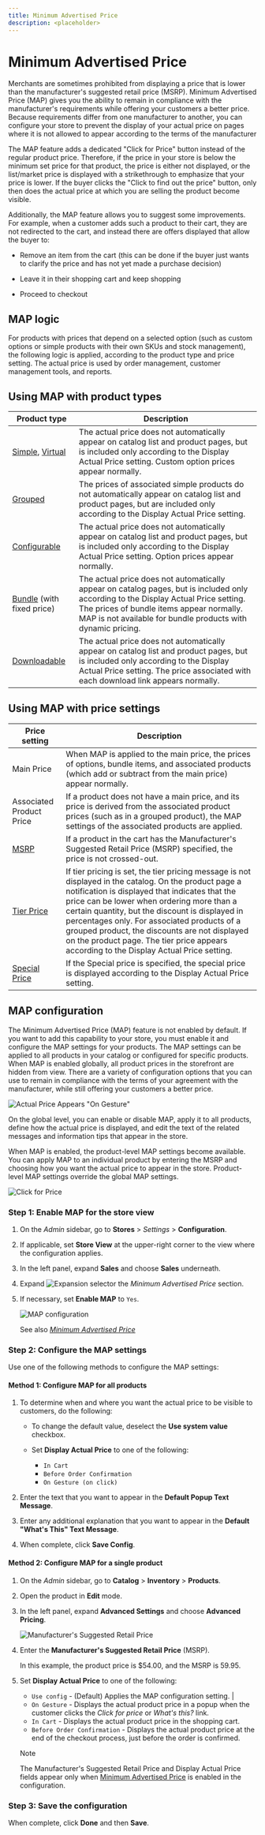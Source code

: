 ```yaml
---
title: Minimum Advertised Price
description: <placeholder>
---
```

# Minimum Advertised Price

Merchants are sometimes prohibited from displaying a price that is lower than the manufacturer's suggested retail price (MSRP). Minimum Advertised Price (MAP) gives you the ability to remain in compliance with the manufacturer's requirements while offering your customers a better price. Because requirements differ from one manufacturer to another, you can configure your store to prevent the display of your actual price on pages where it is not allowed to appear according to the terms of the manufacturer

The MAP feature adds a dedicated "Click for Price" button instead of the regular product price. Therefore, if the price in your store is below the minimum set price for that product, the price is either not displayed, or the list/market price is displayed with a strikethrough to emphasize that your price is lower. If the buyer clicks the "Click to find out the price" button, only then does the actual price at which you are selling the product become visible.

Additionally, the MAP feature allows you to suggest some improvements. For example, when a customer adds such a product to their cart, they are not redirected to the cart, and instead there are offers displayed that allow the buyer to:

- Remove an item from the cart (this can be done if the buyer just wants to clarify the price and has not yet made a purchase decision)

- Leave it in their shopping cart and keep shopping

- Proceed to checkout

## MAP logic

For products with prices that depend on a selected option (such as custom options or simple products with their own SKUs and stock management), the following logic is applied, according to the product type and price setting. The actual price is used by order management, customer management tools, and reports.

## Using MAP with product types

|Product type|Description|
|--- |--- |
|[Simple](product-create-simple.md), [Virtual](product-create-virtual.md)|The actual price does not automatically appear on catalog list and product pages, but is included only according to the Display Actual Price setting. Custom option prices appear normally.|
|[Grouped](product-create-grouped.md)|The prices of associated simple products do not automatically appear on catalog list and product pages, but are included only according to the Display Actual Price setting.|
|[Configurable](product-create-configurable.md)|The actual price does not automatically appear on catalog list and product pages, but is included only according to the Display Actual Price setting. Option prices appear normally.|
|[Bundle](product-create-bundle.md) (with fixed price)|The actual price does not automatically appear on catalog pages, but is included only according to the Display Actual Price setting. The prices of bundle items appear normally. MAP is not available for bundle products with dynamic pricing.|
|[Downloadable](product-create-downloadable.md)|The actual price does not automatically appear on  catalog list and product pages, but is included only according to the Display Actual Price setting. The price associated with each download link appears normally.|

## Using MAP with price settings

| Price setting | Description |
|--- |--- |
| Main Price | When MAP is applied to the main price, the prices of options, bundle items, and associated products (which add or subtract from the main price) appear normally. |
| Associated Product Price | If a product does not have a main price, and its price is derived from the associated product prices (such as in a grouped product), the MAP settings of the associated products are applied. |
| [MSRP](product-price-minimum-advertised.md) | If a product in the cart has the Manufacturer's Suggested Retail Price (MSRP) specified, the price is not crossed-out. |
| [Tier Price](product-price-tier.md) | If tier pricing is set, the tier pricing message is not displayed in the catalog. On the product page a notification is displayed that indicates that the price can be lower when ordering more than a certain quantity, but the discount is displayed in percentages only. For associated products of a grouped product, the discounts are not displayed on the product page. The tier price appears according to the Display Actual Price setting. |
| [Special Price](product-price-special.md) | If the Special price is specified, the special price is displayed according to the Display Actual Price setting. |

## MAP configuration

The Minimum Advertised Price (MAP) feature is not enabled by default. If you want to add this capability to your store, you must enable it and configure the MAP settings for your products. The MAP settings can be applied to all products in your catalog or configured for specific products. When MAP is enabled globally, all product prices in the storefront are hidden from view. There are a variety of configuration options that you can use to remain in compliance with the terms of your agreement with the manufacturer, while still offering your customers a better price.

![Actual Price Appears "On Gesture"](./assets/storefront-msrp-on-gesture.png)<!-- zoom -->

On the global level, you can enable or disable MAP, apply it to all products, define how the actual price is displayed, and edit the text of the related messages and information tips that appear in the store.

When MAP is enabled, the product-level MAP settings become available. You can apply MAP to an individual product by entering the MSRP and choosing how you want the actual price to appear in the store. Product-level MAP settings override the global MAP settings.

![Click for Price](./assets/storefront-price-map.png)<!-- zoom -->

### Step 1: Enable MAP for the store view

1. On the _Admin_ sidebar, go to **Stores** > _Settings_ > **Configuration**.

1. If applicable, set **Store View** at the upper-right corner to the view where the configuration applies.

1. In the left panel, expand **Sales** and choose **Sales** underneath.

1. Expand ![Expansion selector](../assets/icon-display-expand.png) the _Minimum Advertised Price_ section.

1. If necessary, set **Enable MAP** to `Yes`.

   ![MAP configuration](./assets/sales-minimum-advertised-price.png)<!-- zoom -->
   
   See also [_Minimum Advertised Price_](https://docs.magento.com/user-guide/configuration/sales/sales.html)

### Step 2: Configure the MAP settings

Use one of the following methods to configure the MAP settings:

#### Method 1: Configure MAP for all products

1. To determine when and where you want the actual price to be visible to customers, do the following:

   - To change the default value, deselect the **Use system value** checkbox.

   - Set **Display Actual Price** to one of the following:
      - `In Cart`
      - `Before Order Confirmation`
      - `On Gesture (on click)`

1. Enter the text that you want to appear in the **Default Popup Text Message**.

1. Enter any additional explanation that you want to appear in the **Default "What's This" Text Message**.

1. When complete, click **Save Config**.

#### Method 2: Configure MAP for a single product

1. On the _Admin_ sidebar, go to **Catalog** > **Inventory** > **Products**.

1. Open the product in **Edit** mode.

1. In the left panel, expand **Advanced Settings** and choose **Advanced Pricing**.

   ![Manufacturer's Suggested Retail Price](./assets/product-price-msrp.png)<!-- zoom -->

1. Enter the **Manufacturer's Suggested Retail Price** (MSRP).

   In this example, the product price is $54.00, and the MSRP is 59.95.

1. Set **Display Actual Price** to one of the following:

   - `Use config` - (Default) Applies the MAP configuration setting. |
   - `On Gesture` - Displays the actual product price in a popup when the customer clicks the _Click for price_ or _What's this?_ link.
   - `In Cart` - Displays the actual product price in the shopping cart.
   - `Before Order Confirmation` - Displays the actual product price at the end of the checkout process, just before the order is confirmed.

   >[!NOTE]
   >
   >The Manufacturer's Suggested Retail Price and Display Actual Price fields appear only when [Minimum Advertised Price](https://docs.magento.com/user-guide/configuration/sales/sales.html) is enabled in the configuration.

### Step 3: Save the configuration

When complete, click **Done** and then **Save**.
